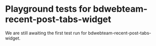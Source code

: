 # Playground tests for bdwebteam-recent-post-tabs-widget
We are still awaiting the first test run for bdwebteam-recent-post-tabs-widget.
